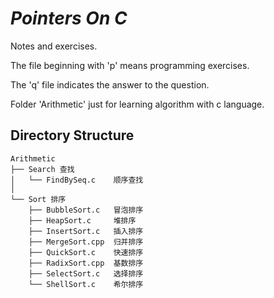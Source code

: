 # *Pointers On C*
Notes and exercises.

The file beginning with 'p' means programming exercises.

The 'q' file indicates the answer to the question.

Folder 'Arithmetic' just for learning algorithm with c language.

## Directory Structure

    Arithmetic
    ├── Search 查找
    │   └── FindBySeq.c    顺序查找
    │
    └── Sort 排序
        ├── BubbleSort.c   冒泡排序
        ├── HeapSort.c     堆排序
        ├── InsertSort.c   插入排序
        ├── MergeSort.cpp  归并排序
        ├── QuickSort.c    快速排序
        ├── RadixSort.cpp  基数排序
        ├── SelectSort.c   选择排序
        └── ShellSort.c    希尔排序